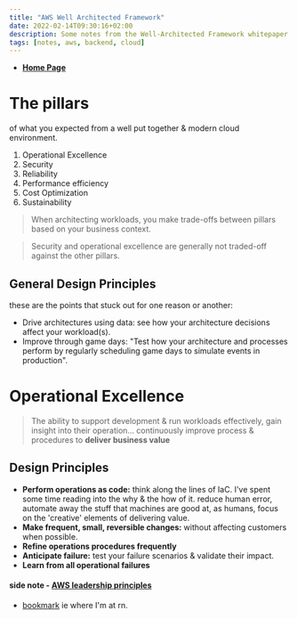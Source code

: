 ```yaml
---
title: "AWS Well Architected Framework"
date: 2022-02-14T09:30:16+02:00
description: Some notes from the Well-Architected Framework whitepaper
tags: [notes, aws, backend, cloud]
---
```


- **[Home Page](https://aws.amazon.com/architecture/well-architected/)**

# The pillars
of what you expected from a well put together & modern cloud environment.

1. Operational Excellence
1. Security
1. Reliability
1. Performance efficiency
1. Cost Optimization
1. Sustainability

> When architecting workloads, you make trade-offs between pillars based on your business context.

> Security and operational excellence are generally not traded-off against the other pillars.

## General Design Principles
these are the points that stuck out for one reason or another:

- Drive architectures using data: see how your architecture decisions affect your workload(s).
- Improve through game days: "Test how your architecture and processes perform by regularly scheduling game days to simulate events in production".


# Operational Excellence
> The ability to support development & run workloads effectively, gain insight into their operation... continuously improve process & procedures to **deliver business value**

## Design Principles
- **Perform operations as code:** think along the lines of IaC. I've spent some time reading into the why & the how of it. reduce human error, automate away the stuff that machines are good at, as humans, focus on the 'creative' elements of delivering value.
- **Make frequent, small, reversible changes:** without affecting customers when possible.
- **Refine operations procedures frequently**
- **Anticipate failure:** test your failure scenarios & validate their impact.
- **Learn from all operational failures**

#### side note - [AWS leadership principles](https://www.amazon.jobs/en/principles)

- [bookmark](https://docs.aws.amazon.com/wellarchitected/latest/framework/oe-definition.html) ie where I'm at rn.